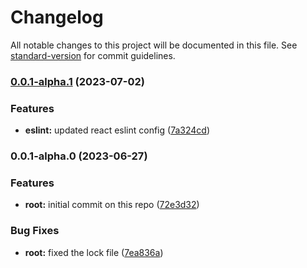 # Changelog

All notable changes to this project will be documented in this file. See [standard-version](https://github.com/conventional-changelog/standard-version) for commit guidelines.

### [0.0.1-alpha.1](https://github.com/inscriptors/config-chronicles/compare/v0.0.1-alpha.0...v0.0.1-alpha.1) (2023-07-02)


### Features

* **eslint:** updated react eslint config ([7a324cd](https://github.com/inscriptors/config-chronicles/commit/7a324cd6064b09a87eec96168d127245d55afd9e))

### 0.0.1-alpha.0 (2023-06-27)


### Features

* **root:** initial commit on this repo ([72e3d32](https://github.com/inscriptors/config-chronicles/commit/72e3d32ee5ceaa5bc30bc85678bc891932b46312))


### Bug Fixes

* **root:** fixed the lock file ([7ea836a](https://github.com/inscriptors/config-chronicles/commit/7ea836a68bf8e48501a78479b1abf5fe44de44a6))
